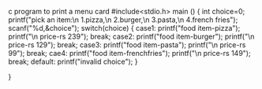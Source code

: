 c program to print a menu card
#include<stdio.h>
main ()
{
	int choice=0;
	printf("pick an item:\n 1.pizza,\n 2.burger,\n 3.pasta,\n 4.french fries");
	scanf("%d,&choice");
	switch(choice)
	{
		case1:
			printf("food item-pizza");
			printf("\n price-rs 239");
			break;
		case2:
			printf("food item-burger");
			printf("\n price-rs 129");
			break;
		case3:
			printf("food item-pasta");
			printf("\n price-rs 99");
			break;
		cae4:
			printf("food item-frenchfries");
			printf("\n price-rs 149");
			break;
		default:
			printf("invalid choice");
	}
	
}

